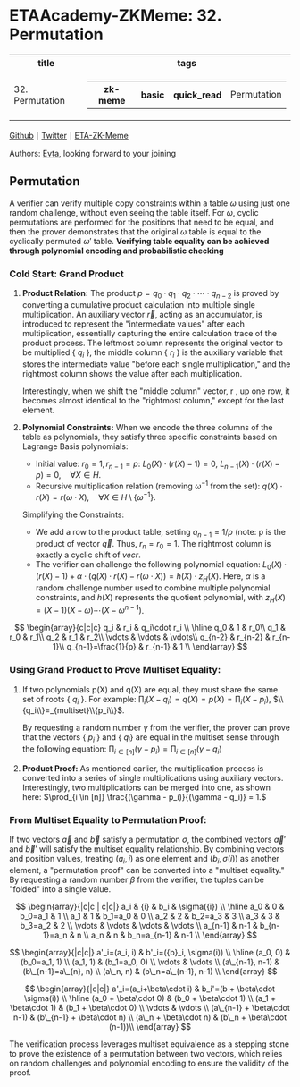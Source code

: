 # ETAAcademy-ZKMeme: 32. Permutation

<table>
  <tr>
    <th>title</th>
    <th>tags</th>
  </tr>
  <tr>
    <td>32. Permutation</td>
    <td>
      <table>
        <tr>
          <th>zk-meme</th>
          <th>basic</th>
          <th>quick_read</th>
          <td>Permutation</td>
        </tr>
      </table>
    </td>
  </tr>
</table>

[Github](https://github.com/ETAAcademy)｜[Twitter](https://twitter.com/ETAAcademy)｜[ETA-ZK-Meme](https://github.com/ETAAcademy/ETAAcademy-ZK-Meme)

Authors: [Evta](https://twitter.com/pwhattie), looking forward to your joining

## Permutation

A verifier can verify multiple copy constraints within a table $\omega$ using just one random challenge, without even seeing the table itself. For $\omega$, cyclic permutations are performed for the positions that need to be equal, and then the prover demonstrates that the original $\omega$ table is equal to the cyclically permuted $\omega'$ table. **Verifying table equality can be achieved through polynomial encoding and probabilistic checking**

### Cold Start: Grand Product

1. **Product Relation:**
   The product $p = q_0 \cdot q_1 \cdot q_2 \cdot \cdots \cdot q_{n-2}$ is proved by converting a cumulative product calculation into multiple single multiplication. An auxiliary vector $\vec{r}$, acting as an accumulator, is introduced to represent the "intermediate values" after each multiplication, essentially capturing the entire calculation trace of the product process. The leftmost column represents the original vector to be multiplied { $q_i$ }, the middle column { $r_i$ } is the auxiliary variable that stores the intermediate value "before each single multiplication," and the rightmost column shows the value after each multiplication.

   Interestingly, when we shift the "middle column" vector, r , up one row, it becomes almost identical to the "rightmost column," except for the last element.

2. **Polynomial Constraints:**
   When we encode the three columns of the table as polynomials, they satisfy three specific constraints based on Lagrange Basis polynomials:

   - Initial value: $r_0 = 1, r_{n-1} = p$:
     $L_0(X) \cdot (r(X) - 1) = 0,$
     $L_{n-1}(X) \cdot (r(X) - p) = 0, \quad \forall X \in H.$
   - Recursive multiplication relation (removing $\omega^{-1}$ from the set):
     $q(X) \cdot r(X) = r(\omega \cdot X), \quad \forall X \in H \setminus \{\omega^{-1}\}.$

   Simplifying the Constraints:

   - We add a row to the product table, setting $q_{n-1} = 1/p$ (note: p is the product of vector $\vec{q}$. Thus, $r_n = r_0 = 1$. The rightmost column is exactly a cyclic shift of $vec{r}$.
   - The verifier can challenge the following polynomial equation:
     $L_0(X) \cdot (r(X) - 1) + \alpha \cdot (q(X) \cdot r(X) - r(\omega \cdot X)) = h(X) \cdot z_H(X).$
     Here, $\alpha$ is a random challenge number used to combine multiple polynomial constraints, and $h(X)$ represents the quotient polynomial, with $z_H(X) = (X-1)(X-\omega) \cdots (X-\omega^{n-1})$.

$$
\begin{array}{c|c|c}
q_i & r_i & q_i\cdot r_i \\
\hline
q_0 & 1  & r_0\\
q_1 & r_0 & r_1\\
q_2 & r_1 & r_2\\
\vdots & \vdots & \vdots\\
q_{n-2} & r_{n-2} & r_{n-1}\\
q_{n-1}=\frac{1}{p} & r_{n-1} & 1 \\
\end{array}
$$

### Using Grand Product to Prove Multiset Equality:

1. If two polynomials p(X) and q(X) are equal, they must share the same set of roots { $q_i$ }.
   For example: $\prod_{i}(X - q_i) = q(X) = p(X) = \prod_{i}(X - p_i),$ $\\{q_i\\}=_{multiset}\\{p_i\\}$.

   By requesting a random number $\gamma$ from the verifier, the prover can prove that the vectors { $p_i$ } and { $q_i$} are equal in the multiset sense through the following equation:
   $\prod_{i \in [n]}(\gamma - p_i) = \prod_{i \in [n]}(\gamma - q_i)$

2. **Product Proof:**
   As mentioned earlier, the multiplication process is converted into a series of single multiplications using auxiliary vectors. Interestingly, two multiplications can be merged into one, as shown here:
   $\prod_{i \in [n]} \frac{(\gamma - p_i)}{(\gamma - q_i)} = 1.$

### From Multiset Equality to Permutation Proof:

If two vectors $\vec{a}$ and $\vec{b}$ satisfy a permutation $\sigma$, the combined vectors $\vec{a}'$ and $\vec{b}'$ will satisfy the multiset equality relationship. By combining vectors and position values, treating $(a_i, i)$ as one element and $(b_i, \sigma(i))$ as another element, a "permutation proof" can be converted into a "multiset equality." By requesting a random number $\beta$ from the verifier, the tuples can be "folded" into a single value.

$$
\begin{array}{|c|c | c|c|}
a_i & {i} & b_i & \sigma({i}) \\
\hline
a_0 & 0 & b_0=a_1 & 1 \\
a_1 & 1 & b_1=a_0 & 0 \\
a_2 & 2 & b_2=a_3 & 3 \\
a_3 & 3 & b_3=a_2 & 2 \\
\vdots & \vdots & \vdots & \vdots \\
a_{n-1} & n-1 & b_{n-1}=a_n & n \\
a_n & n & b_n=a_{n-1} & n-1 \\
\end{array}
$$

$$
\begin{array}{|c|c|}
a'_i=(a_i, i) & b'_i=({b}_i, \sigma(i)) \\
\hline
(a_0, 0) & (b_0=a_1, 1) \\
(a_1, 1) & (b_1=a_0, 0) \\
\vdots & \vdots \\
(a\_{n-1}, n-1) & (b\_{n-1}=a\_{n}, n) \\
(a\_n, n) & (b\_n=a\_{n-1}, n-1) \\
\end{array}
$$

$$
\begin{array}{|c|c|}
a'_i=(a_i+\beta\cdot i) & b_i'=(b + \beta\cdot \sigma(i)) \\
\hline
(a_0 + \beta\cdot 0) & (b_0 + \beta\cdot 1) \\
(a_1 + \beta\cdot 1) & (b_1 + \beta\cdot 0) \\
\vdots & \vdots \\
(a\_{n-1} + \beta\cdot n-1) & (b\_{n-1} + \beta\cdot n) \\
(a\_n + \beta\cdot n) & (b\_n + \beta\cdot (n-1))\\
\end{array}
$$

The verification process leverages multiset equivalence as a stepping stone to prove the existence of a permutation between two vectors, which relies on random challenges and polynomial encoding to ensure the validity of the proof.
